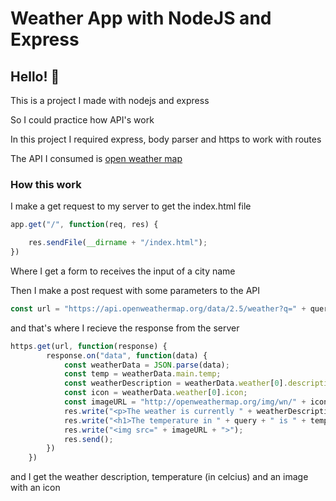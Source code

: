 # Weather App with NodeJS and Express

## Hello! 👋

This is a project I made with nodejs and express

So I could practice how API's work

In this project I required express, body parser and https to work with routes

The API I consumed is [open weather map](https://openweathermap.org)

### How this work

I make a get request to my server to get the index.html file

```js
app.get("/", function(req, res) {

    res.sendFile(__dirname + "/index.html");
})
```

Where I get a form to receives the input of a city name

Then I make a post request with some parameters to the API

```js
const url = "https://api.openweathermap.org/data/2.5/weather?q=" + query + "&appid=" + appId + "&units=" + unit;
```

and that's where I recieve the response from the server

```js
https.get(url, function(response) {
        response.on("data", function(data) {
            const weatherData = JSON.parse(data);
            const temp = weatherData.main.temp;
            const weatherDescription = weatherData.weather[0].description;
            const icon = weatherData.weather[0].icon;
            const imageURL = "http://openweathermap.org/img/wn/" + icon + "@2x.png";
            res.write("<p>The weather is currently " + weatherDescription + "</p>");
            res.write("<h1>The temperature in " + query + " is " + temp + " degress Celcuis</h1>");
            res.write("<img src=" + imageURL + ">");
            res.send();
        })
    })
```

and I get the weather description, temperature (in celcius) and an image with an icon